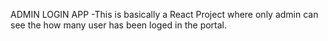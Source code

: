 ADMIN LOGIN APP
 -This is basically a React Project where only admin can see the how many user has been loged in the portal.
